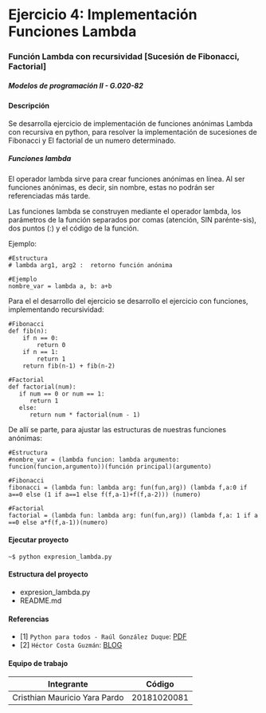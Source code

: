 # Ejercicio 4: Implementación Funciones Lambda
### Función Lambda con recursividad [Sucesión de Fibonacci, Factorial]
##### Modelos de programación II - G.020-82

#### Descripción

Se desarrolla ejercicio de implementación de funciones anónimas Lambda con recursiva en python, para resolver la implementación de sucesiones de Fibonacci y El factorial de un numero determinado.


##### Funciones lambda

El operador lambda sirve para crear funciones anónimas en línea. Al ser funciones anónimas, es decir, sin nombre, estas no podrán ser referenciadas más tarde.

Las funciones lambda se construyen mediante el operador lambda, los parámetros de la función separados por comas (atención, SIN parénte-sis), dos puntos (:) y el código de la función.

Ejemplo:
```
#Estructura
# lambda arg1, arg2 :  retorno función anónima

#Ejemplo
nombre_var = lambda a, b: a+b
```

Para el el desarrollo del ejercicio se desarrollo el ejercicio con funciones, implementando recursividad:

```
#Fibonacci
def fib(n):
    if n == 0:
        return 0
    if n == 1:
        return 1
    return fib(n-1) + fib(n-2)

#Factorial
def factorial(num):
   if num == 0 or num == 1:
      return 1
   else:
      return num * factorial(num - 1)
```

De allí se parte, para ajustar las estructuras de nuestras funciones anónimas:

```
#Estructura
#nombre_var = (lambda funcion: lambda argumento: funcion(funcion,argumento))(función principal)(argumento)

#Fibonacci
fibonacci = (lambda fun: lambda arg: fun(fun,arg)) (lambda f,a:0 if a==0 else (1 if a==1 else f(f,a-1)+f(f,a-2))) (numero)

#Factorial
factorial = (lambda fun: lambda arg: fun(fun,arg)) (lambda f,a: 1 if a ==0 else a*f(f,a-1))(numero)
```


#### Ejecutar proyecto
```
~$ python expresion_lambda.py
```


#### Estructura del proyecto
+ expresion_lambda.py
+ README.md


#### Referencias
+ [1] `Python para todos - Raúl González Duque`: [PDF](http://www.utic.edu.py/citil/images/Manuales/Python_para_todos.pdf)
+ [2] `Héctor Costa Guzmán`: [BLOG](https://docs.hektorprofe.net/python/funcionalidades-avanzadas/funciones-lambda/)


#### Equipo de trabajo

Integrante  | Código
------------- | -------------
Cristhian Mauricio Yara Pardo | 20181020081
